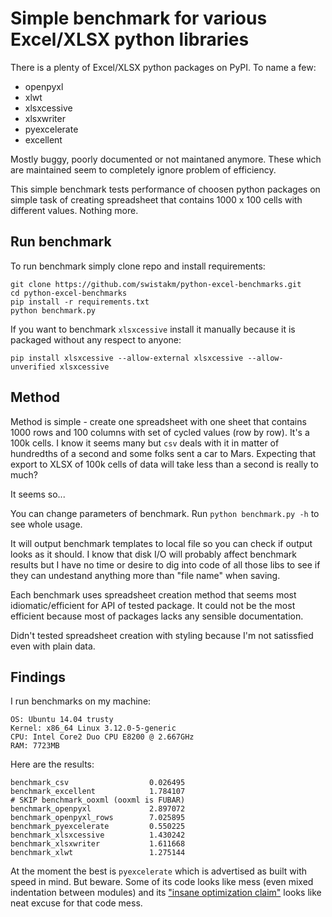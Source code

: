 # Simple benchmark for various Excel/XLSX python libraries

There is a plenty of Excel/XLSX python packages on PyPI. To name a few:
* openpyxl
* xlwt
* xlsxcessive
* xlsxwriter
* pyexcelerate
* excellent

Mostly buggy, poorly documented or not maintaned anymore. These which are
maintained seem to completely ignore problem of efficiency.

This simple benchmark tests performance of choosen python packages on
simple task of creating spreadsheet that contains 1000 x 100 cells with
different values. Nothing more.

## Run benchmark
To run benchmark simply clone repo and install requirements:

```
git clone https://github.com/swistakm/python-excel-benchmarks.git
cd python-excel-benchmarks
pip install -r requirements.txt
python benchmark.py
```

If you want to benchmark `xlsxcessive` install it manually because it is
packaged without any respect to anyone:

```
pip install xlsxcessive --allow-external xlsxcessive --allow-unverified xlsxcessive
```


## Method
Method is simple - create one spreadsheet with one sheet that contains
1000 rows and 100 columns with set of cycled values (row by row). It's a
100k cells. I know it seems many but `csv` deals with it in matter of hundredths
of a second and some folks sent a car to Mars. Expecting that export to XLSX
of 100k cells of data will take less than a second is really to much?

It seems so...

You can change parameters of benchmark. Run `python benchmark.py -h` to see
whole usage.

It will output benchmark templates to local file so you can check if output
looks as it should. I know that disk I/O will probably affect benchmark results
but I have no time or desire to dig into code of all those libs to see if they
can undestand anything more than "file name" when saving.

Each benchmark uses spreadsheet creation method that seems most
idiomatic/efficient for API of tested package. It could not be the most
efficient because most of packages lacks any sensible documentation.

Didn't tested spreadsheet creation with styling because I'm not satissfied
even with plain data.

## Findings
I run benchmarks on my machine:
```
OS: Ubuntu 14.04 trusty
Kernel: x86_64 Linux 3.12.0-5-generic
CPU: Intel Core2 Duo CPU E8200 @ 2.667GHz
RAM: 7723MB
```

Here are the results:
```
benchmark_csv                  0.026495
benchmark_excellent            1.784107
# SKIP benchmark_ooxml (ooxml is FUBAR)
benchmark_openpyxl             2.897072
benchmark_openpyxl_rows        7.025895
benchmark_pyexcelerate         0.550225
benchmark_xlsxcessive          1.430242
benchmark_xlsxwriter           1.611668
benchmark_xlwt                 1.275144
```

At the moment the best is `pyexcelerate` which is advertised as built with
speed in mind. But beware. Some of its code looks like mess (even mixed
indentation between modules) and its ["insane optimization claim"](https://github.com/kz26/PyExcelerate/blob/0.6.1/pyexcelerate/Range.py#L7)
looks like neat excuse for that code mess.
